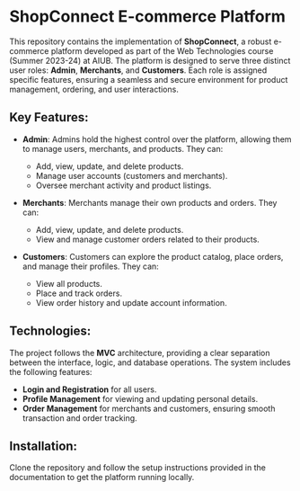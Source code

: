 # ShopConnect E-commerce Platform

This repository contains the implementation of **ShopConnect**, a robust e-commerce platform developed as part of the Web Technologies course (Summer 2023-24) at AIUB. The platform is designed to serve three distinct user roles: **Admin**, **Merchants**, and **Customers**. Each role is assigned specific features, ensuring a seamless and secure environment for product management, ordering, and user interactions.

## Key Features:

- **Admin**: Admins hold the highest control over the platform, allowing them to manage users, merchants, and products. They can:
  - Add, view, update, and delete products.
  - Manage user accounts (customers and merchants).
  - Oversee merchant activity and product listings.

- **Merchants**: Merchants manage their own products and orders. They can:
  - Add, view, update, and delete products.
  - View and manage customer orders related to their products.
  
- **Customers**: Customers can explore the product catalog, place orders, and manage their profiles. They can:
  - View all products.
  - Place and track orders.
  - View order history and update account information.

## Technologies:
The project follows the **MVC** architecture, providing a clear separation between the interface, logic, and database operations. The system includes the following features:
- **Login and Registration** for all users.
- **Profile Management** for viewing and updating personal details.
- **Order Management** for merchants and customers, ensuring smooth transaction and order tracking.

## Installation:
Clone the repository and follow the setup instructions provided in the documentation to get the platform running locally.